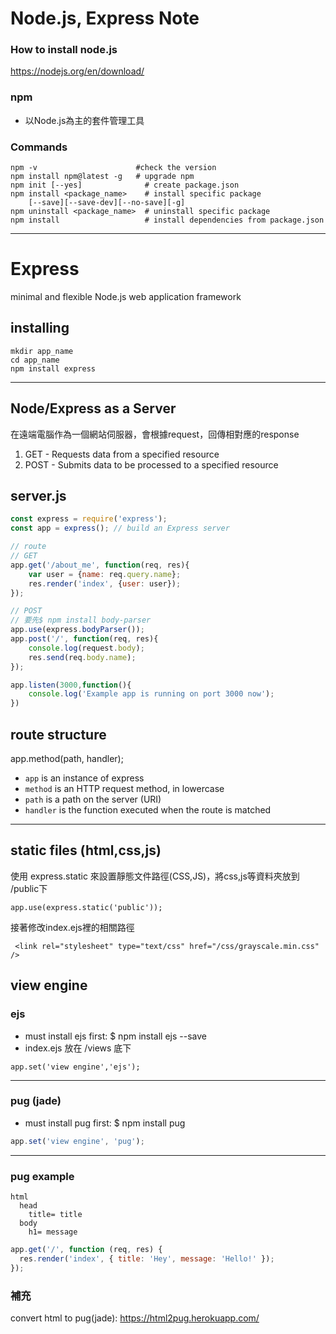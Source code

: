 
# **Node.js, Express Note**

### How to install node.js 
https://nodejs.org/en/download/

### npm
- 以Node.js為主的套件管理工具

### Commands 
```
npm -v                      #check the version
npm install npm@latest -g   # upgrade npm
npm init [--yes]              # create package.json
npm install <package_name>    # install specific package
    [--save][--save-dev][--no-save][-g]
npm uninstall <package_name>  # uninstall specific package
npm install                   # install dependencies from package.json
```

---
# Express
minimal and flexible Node.js web application framework

## installing
```
mkdir app_name
cd app_name
npm install express
```
---
## Node/Express as a Server
在遠端電腦作為一個網站伺服器，會根據request，回傳相對應的response

1. GET - Requests data from a specified resource
2. POST - Submits data to be processed to a specified resource


## server.js
```javascript
const express = require('express');
const app = express(); // build an Express server

// route
// GET
app.get('/about_me', function(req, res){
    var user = {name: req.query.name};
    res.render('index', {user: user});
});

// POST
// 要先$ npm install body-parser
app.use(express.bodyParser()); 
app.post('/', function(req, res){
    console.log(request.body);
    res.send(req.body.name);
});

app.listen(3000,function(){
	console.log('Example app is running on port 3000 now');
})
```

## route structure

app.method(path, handler);

* `app` is an instance of express
* `method` is an HTTP request method, in lowercase
* `path` is a path on the server (URI)
* `handler` is the function executed when the route is matched

----

## static files (html,css,js)

使用 express.static 來設置靜態文件路徑(CSS,JS)，將css,js等資料夾放到 /public下
```
app.use(express.static('public'));
```
接著修改index.ejs裡的相關路徑
```
 <link rel="stylesheet" type="text/css" href="/css/grayscale.min.css" />
```


## view engine
### ejs
- must install ejs first: $ npm install ejs --save
- index.ejs 放在 /views 底下 
```javescript
app.set('view engine','ejs'); 
```
---
### pug (jade)
- must install pug first: $ npm install pug
``` javascript
app.set('view engine', 'pug');
```

----

### pug example

```
html
  head
    title= title
  body
    h1= message
```

``` javascript
app.get('/', function (req, res) {
  res.render('index', { title: 'Hey', message: 'Hello!' });
});
```

### 補充 

convert html to pug(jade): https://html2pug.herokuapp.com/






